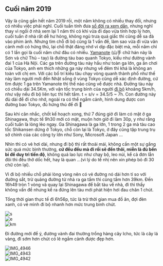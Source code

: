 ## Cuối năm 2019

Vậy là cũng gần hết năm 2019 rồi, một năm không có nhiều thay đổi, nhưng có nhiều việc phải nghĩ.
Cuối tuần tính đưa [sổ đời ra xem dần](https://www.youtube.com/watch?v=7CdQpjct0Gc), nhưng nghĩ thay vì ngồi ở nhà xem lại 1 năm thì có khi vừa đi dạo vừa tính hợp lý hơn, cuối tuần ở nhà rất dễ hư hỏng, không ngủ trưa quá giấc thì cũng dễ sa đà vào phim ảnh. Nhưng tìm chỗ đi bộ cũng là 1 vấn đề, làm sao vừa đi vừa vãn cảnh mới có hứng thú, lại chỗ thật đáng nhớ vì dịp đặc biệt mà, mỗi năm chỉ có 1 lần gọi là cuối năm chứ đâu có nhiều.
[Yamanote](https://en.wikipedia.org/wiki/Yamanote_Line) (山手 chữ hán này là Sơn và chữ Thủ – tay) là đường tàu bao quanh Tokyo, kiểu như đường vành đai 1 của Hà Nội. Các ga trên đường tàu này hầu như toàn ga lớn, ga ăn chơi của Tokyo, anh em thích những ga này nhưng về đêm thì khá là không an toàn với chị em. Với các bố trí kiểu tàu chạy vòng quanh thành phố như thế này làm người mới đến Nhật sống ở vùng Tokyo cũng dễ xác định đường, cứ tìm được 1 ga trên Yamanote thì thế nào cũng về được nhà. Đường tàu này có chiều dài 34.5Km, với vận tốc trung bình của người [đi bộ](https://vi.wikipedia.org/wiki/%C4%90i_b%E1%BB%99) khoảng 5km/h, như vậy nếu đi bộ liên tục thì hết tầm. t = s/v = 34.5/5 ~ 7h. Con đường này đủ dài để đi cho nhớ, ngoài ra có thể ngắm cảnh, hình dung được con đường bao Tokyo, đủ hứng thú để đi 🙂

Sau khi cân nhắc, chốt kế hoạch xong, thứ 7 đúng giờ đi làm có mặt ở ga Shinagawa, thực tế 9h30 mới có mặt, muộn hơn giờ đi làm 30p, y như rằng cuối tuần là lỏng lẻo ngay. Ga Shinagawa là ga lớn, 1 trong 2 ga mà tàu cao tốc Shikansen dừng ở Tokyo, chỗ còn lại là Tokyo, ở đây cũng tập trung trụ sở chính của các công ty lớn như Sony, Microsoft Japan …

Nhìn thì có vẻ hơi dài, nhưng đi bộ thì rất thoải mái, không cần một sự gắng sức quá mức bình thường, **cứ đều đều mà đi rồi sẽ đến thôi, miễn là đủ bền bỉ để duy trì tiến độ**, không quá lao lực như chạy bộ, leo núi, kể cả đơn lẫn đôi thì đều thở dốc hết, hay là quan …(vì lý do tế nhị nên xin phép bỏ đi 30 chữ còn lại).

Vì đi bộ nhiều chỗ phải lòng vòng nên có vẻ đường nó dài hơn tí so với đường sắt, trừ quảng đường từ nhà ra ga tầm thì cũng tầm hơn 39km.
Đến 16h49 tròn 1 vòng và quay lại Shinagawa để bắt tàu về nhà, đi thì thấy không vấn đề nhưng kể ra đứng lên tàu mới phát hiện hơi đau chân 1 chút.

Tổng thời gian thực tế đi 6h56p, tức là trừ thời gian mua đồ ăn, đợi đèn xanh, có vẻ mình đi bộ nhanh hơn mức trung bình chút.

![s](/assets/2019/12/s.jpg)  
![e](/assets/2019/12/e.jpg)   
![km](/assets/2019/12/km.jpg)  

Đi đường mới để ý, đường vành đai thường trồng hàng cây Icho, tức là cây lá vàng, đi sớm hơn chút có lẽ ngắm cảnh được đẹp hơn.

![IMG_4946](/assets/2019/12/img_4946.jpg)  
![IMG_4943](/assets/2019/12/img_4943.jpg)  
![IMG_4942](/assets/2019/12/img_4942.jpg)  